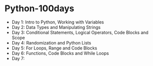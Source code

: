 # Python-100days

- Day 1:    Intro to Python, Working with Variables
- Day 2:    Data Types and Manipulating Strings
- Day 3:    Conditional Statements, Logical Operators, Code Blocks and Scope
- Day 4:    Randomization and Python Lists
- Day 5:    For Loops, Range and Code Blocks
- Day 6:    Functions, Code Blocks and While Loops
- Day 7:
